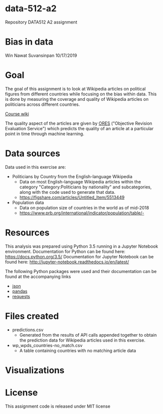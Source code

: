 # data-512-a2
Repository DATA512 A2 assignment

# Bias in data
Win Nawat Suvansinpan
10/17/2019

# Goal
The goal of this assignment is to look at Wikipedia articles on political figures from different countries while focusing on the bias within data. This is done by measuring the coverage and quality of Wikipedia articles on politicians across different countries.

[Course wiki](https://wiki.communitydata.science/Human_Centered_Data_Science_(Fall_2019)/Assignments#A2:_Bias_in_data)

The quality aspect of the articles are given by [ORES](https://www.mediawiki.org/wiki/ORES) ("Objective Revision Evaluation Service") which predicts the quality of an article at a particular point in time through machine learning.

# Data sources
Data used in this exercise are:
- Politicians by Country from the English-language Wikipedia
  - Data on most English-language Wikipedia articles within the category "Category:Politicians by nationality" and subcategories, along with the code used to generate that data.
  - https://figshare.com/articles/Untitled_Item/5513449
- Population data
  - Data on population size of countries in the world as of mid-2018
  - https://www.prb.org/international/indicator/population/table/- 

# Resources
This analysis was prepared using Python 3.5 running in a Jupyter Notebook environment.
Documentation for Python can be found here: https://docs.python.org/3.5/
Documentation for Jupyter Notebook can be found here: http://jupyter-notebook.readthedocs.io/en/latest/

The following Python packages were used and their documentation can be found at the accompanying links
- [json]()
- [pandas]()
- [requests]()

# Files created
- predictions.csv
  - Generated from the results of API calls appended together to obtain the prediction data for Wikipedia articles used in this exercise.
- wp_wpds_countries-no_match.csv
  - A table containing countries with no matching article data

# Visualizations

# License
This assignment code is released under MIT license
